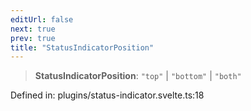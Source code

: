 ```yaml
---
editUrl: false
next: true
prev: true
title: "StatusIndicatorPosition"
---
```


> **StatusIndicatorPosition**: `"top"` \| `"bottom"` \| `"both"`

Defined in: plugins/status-indicator.svelte.ts:18
